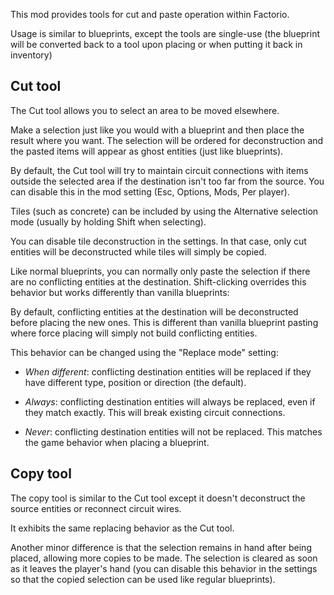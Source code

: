 This mod provides tools for cut and paste operation within Factorio.

Usage is similar to blueprints, except the tools are single-use (the blueprint
will be converted back to a tool upon placing or when putting it back in
inventory)

## Cut tool

The Cut tool allows you to select an area to be moved elsewhere.

Make a selection just like you would with a blueprint and then place the result
where you want. The selection will be ordered for deconstruction and the pasted
items will appear as ghost entities (just like blueprints).

By default, the Cut tool will try to maintain circuit connections with items
outside the selected area if the destination isn't too far from the source.
You can disable this in the mod setting (Esc, Options, Mods, Per player).

Tiles (such as concrete) can be included by using the Alternative selection
mode (usually by holding Shift when selecting).

You can disable tile deconstruction in the settings. In that case, only
cut entities will be deconstructed while tiles will simply be copied.

Like normal blueprints, you can normally only paste the selection if there are
no conflicting entities at the destination. Shift-clicking overrides this
behavior but works differently than vanilla blueprints:

By default, conflicting entities at the destination will be deconstructed
before placing the new ones. This is different than vanilla blueprint pasting
where force placing will simply not build conflicting entities.

This behavior can be changed using the "Replace mode" setting:

 - *When different*: conflicting destination entities will be replaced if they
   have different type, position or direction (the default).

 - *Always*: conflicting destination entities will always be replaced, even if
   they match exactly. This will break existing circuit connections.

 - *Never*: conflicting destination entities will not be replaced. This
   matches the game behavior when placing a blueprint.

## Copy tool

The copy tool is similar to the Cut tool except it doesn't deconstruct the
source entities or reconnect circuit wires.

It exhibits the same replacing behavior as the Cut tool.

Another minor difference is that the selection remains in hand after being
placed, allowing more copies to be made. The selection is cleared as soon as it
leaves the player's hand (you can disable this behavior in the settings so
that the copied selection can be used like regular blueprints).

